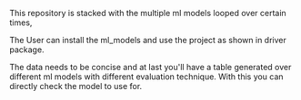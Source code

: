 This repository is stacked with the multiple ml models looped over certain times, 

The User can install the ml_models and use the project as shown in driver package. 

The data needs to be concise and at last you'll have a table generated over different ml models with different evaluation technique. With this you can directly check the model to use for.

